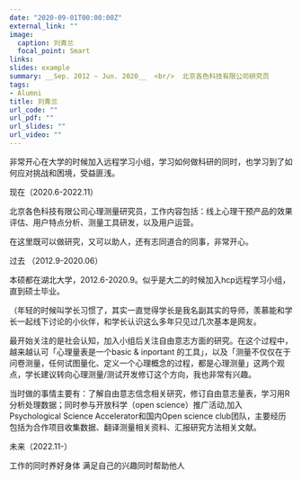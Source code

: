 ```yaml
---
date: "2020-09-01T00:00:00Z"
external_link: ""
image:
  caption: 刘青兰
  focal_point: Smart
links:
slides: example
summary: __Sep. 2012 ~ Jun. 2020__  <br/>  北京各色科技有限公司研究员
tags:
- Alumni
title: 刘青兰
url_code: ""
url_pdf: ""
url_slides: ""
url_video: ""
---
```

非常开心在大学的时候加入远程学习小组，学习如何做科研的同时，也学习到了如何应对挑战和困境，受益匪浅。

现在（2020.6-2022.11）

北京各色科技有限公司心理测量研究员，工作内容包括：线上心理干预产品的效果评估、用户特点分析、测量工具研发，以及用户运营。

在这里既可以做研究，又可以助人，还有志同道合的同事，非常开心。

过去 （2012.9-2020.06）

本硕都在湖北大学，2012.6-2020.9。似乎是大二的时候加入hcp远程学习小组，直到硕士毕业。

（年轻的时候叫学长习惯了，其实一直觉得学长是我名副其实的导师，羡慕能和学长一起线下讨论的小伙伴，和学长认识这么多年只见过几次基本是网友。

最开始关注的是社会认知，加入小组后关注自由意志方面的研究。在这个过程中，越来越认可「心理量表是一个basic & inportant 的工具」，以及「测量不仅仅在于问卷测量，任何试图量化、定义一个心理概念的过程，都是心理测量」这两个观点，学长建议转向心理测量/测试开发修订这个方向，我也非常有兴趣。

当时做的事情主要有：了解自由意志信念相关研究，修订自由意志量表，学习用R分析处理数据；同时参与开放科学（open science）推广活动,加入Psychological Science Accelerator和国内Open science club团队，主要经历包括为合作项目收集数据、翻译测量相关资料、汇报研究方法相关文献。

未来（2022.11-）

工作的同时养好身体
满足自己的兴趣同时帮助他人

